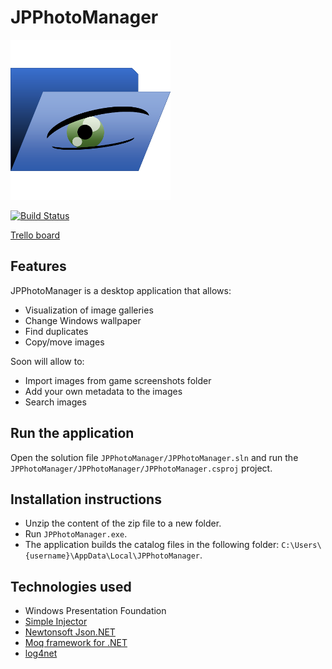 # JPPhotoManager

![JPPhotoManager](JPPhotoManager/Images/AppIcon.png)

[![Build Status](https://dev.azure.com/jpablodrexler/jp-photo-manager/_apis/build/status/jpablodrexler.jp-photo-manager?branchName=master)](https://dev.azure.com/jpablodrexler/jp-photo-manager/_build/latest?definitionId=10&branchName=master)

[Trello board](https://trello.com/b/7OlQJdBw/jp-photo-manager)

## Features
JPPhotoManager is a desktop application that allows:
* Visualization of image galleries
* Change Windows wallpaper
* Find duplicates
* Copy/move images

Soon will allow to:
* Import images from game screenshots folder
* Add your own metadata to the images
* Search images

## Run the application
Open the solution file `JPPhotoManager/JPPhotoManager.sln` and run the `JPPhotoManager/JPPhotoManager/JPPhotoManager.csproj` project.

## Installation instructions
* Unzip the content of the zip file to a new folder.
* Run `JPPhotoManager.exe`.
* The application builds the catalog files in the following folder: `C:\Users\{username}\AppData\Local\JPPhotoManager`.

## Technologies used
* Windows Presentation Foundation
* [Simple Injector](https://simpleinjector.org/index.html)
* [Newtonsoft Json.NET](https://www.newtonsoft.com/json)
* [Moq framework for .NET](https://github.com/moq/moq4)
* [log4net](https://logging.apache.org/log4net/)
